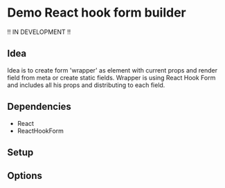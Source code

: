 # Demo React hook form builder

!! IN DEVELOPMENT !!

## Idea
Idea is to create form 'wrapper' as element with current props and render field from meta or create static fields.
Wrapper is using React Hook Form and includes all his props and distributing to each field.

## Dependencies
- React
- ReactHookForm

## Setup

## Options
